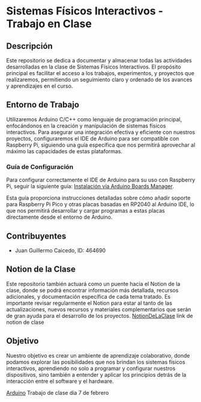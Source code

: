 # Sistemas Físicos Interactivos - Trabajo en Clase

## Descripción

Este repositorio se dedica a documentar y almacenar todas las actividades desarrolladas en la clase de Sistemas Físicos Interactivos. El propósito principal es facilitar el acceso a los trabajos, experimentos, y proyectos que realizaremos, permitiendo un seguimiento claro y ordenado de los avances y aprendizajes en el curso.

## Entorno de Trabajo

Utilizaremos Arduino C/C++ como lenguaje de programación principal, enfocándonos en la creación y manipulación de sistemas físicos interactivos. Para asegurar una integración efectiva y eficiente con nuestros proyectos, configuraremos el IDE de Arduino para ser compatible con Raspberry Pi, siguiendo una guía específica que nos permitirá aprovechar al máximo las capacidades de estas plataformas.

### Guía de Configuración

Para configurar correctamente el IDE de Arduino para su uso con Raspberry Pi, seguir la siguiente guía: [Instalación vía Arduino Boards Manager](https://github.com/earlephilhower/arduino-pico#installing-via-arduino-boards-manager).

Esta guía proporciona instrucciones detalladas sobre cómo añadir soporte para Raspberry Pi Pico y otras placas basadas en RP2040 al Arduino IDE, lo que nos permitirá desarrollar y cargar programas a estas placas directamente desde el entorno de Arduino.

## Contribuyentes

- Juan Guillermo Caicedo, ID: 464690

## Notion de la Clase

Este repositorio también actuará como un puente hacia el Notion de la clase, donde se podrá encontrar información más detallada, recursos adicionales, y documentación específica de cada tema tratado. Es importante revisar regularmente el Notion para estar al tanto de las actualizaciones, nuevos recursos y materiales complementarios que serán de gran ayuda para el desarrollo de los proyectos.
[NotionDeLaClase](https://silk-motion-e7d.notion.site/Unidad-1-Software-para-sistemas-embebidos-86760026bfac4e339e649191eedab500) link de notion de clase

## Objetivo

Nuestro objetivo es crear un ambiente de aprendizaje colaborativo, donde podamos explorar las posibilidades que nos brindan los sistemas físicos interactivos, aprendiendo no solo a programar y configurar nuestros dispositivos, sino también a entender y aplicar los principios detrás de la interacción entre el software y el hardware.

[Arduino](https://github.com/Cristian171/Arduino) Trabajo de clase dia 7 de febrero

